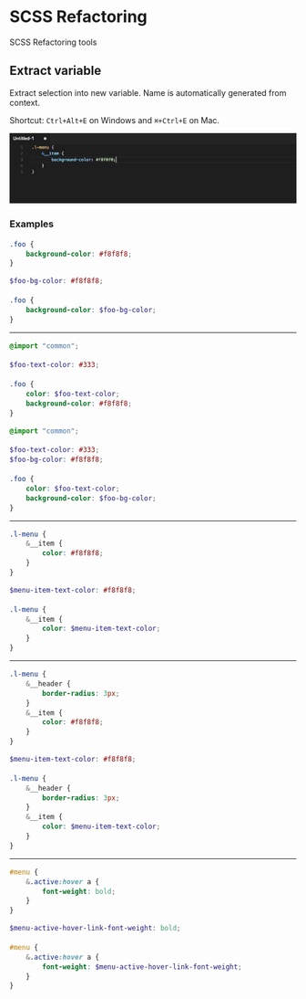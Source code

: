 # SCSS Refactoring

SCSS Refactoring tools

## Extract variable

Extract selection into new variable. Name is automatically generated from context.

Shortcut: `Ctrl+Alt+E` on Windows and `⌘+Ctrl+E` on Mac.

![preview](preview.gif)

### Examples

```scss
.foo {
    background-color: #f8f8f8;
}
```
```scss
$foo-bg-color: #f8f8f8;

.foo {
    background-color: $foo-bg-color;
}
```

***

```scss
@import "common";

$foo-text-color: #333;

.foo {
    color: $foo-text-color;
    background-color: #f8f8f8;
}
```
```scss
@import "common";

$foo-text-color: #333;
$foo-bg-color: #f8f8f8;

.foo {
    color: $foo-text-color;
    background-color: $foo-bg-color;
}
```

***

```scss
.l-menu {
    &__item {
        color: #f8f8f8;
    }
}
```
```scss
$menu-item-text-color: #f8f8f8;

.l-menu {
    &__item {
        color: $menu-item-text-color;
    }
}
```

***

```scss
.l-menu {
    &__header {
        border-radius: 3px;
    }
    &__item {
        color: #f8f8f8;
    }
}
```
```scss
$menu-item-text-color: #f8f8f8;

.l-menu {
    &__header {
        border-radius: 3px;
    }
    &__item {
        color: $menu-item-text-color;
    }
}
```

***

```scss
#menu {
    &.active:hover a {
        font-weight: bold;
    }
}
```
```scss
$menu-active-hover-link-font-weight: bold;

#menu {
    &.active:hover a {
        font-weight: $menu-active-hover-link-font-weight;
    }
}
```
